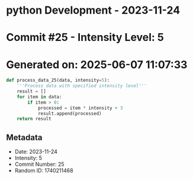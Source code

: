﻿# python Development - 2023-11-24
# Commit #25 - Intensity Level: 5
# Generated on: 2025-06-07 11:07:33
```python
def process_data_25(data, intensity=5):
    '''Process data with specified intensity level'''
    result = []
    for item in data:
        if item > 0:
            processed = item * intensity + 3
            result.append(processed)
    return result
```
## Metadata
- Date: 2023-11-24
- Intensity: 5
- Commit Number: 25
- Random ID: 1740211468

